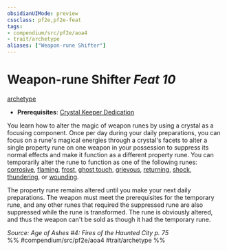 ```yaml
---
obsidianUIMode: preview
cssclass: pf2e,pf2e-feat
tags:
- compendium/src/pf2e/aoa4
- trait/archetype
aliases: ["Weapon-rune Shifter"]
---
```

# Weapon-rune Shifter  *Feat 10*  
[archetype](../../Rules/traits/archetype.md)  

- **Prerequisites**: [Crystal Keeper Dedication](crystal-keeper-dedication-aoa4.md)

You learn how to alter the magic of weapon runes by using a crystal as a focusing component. Once per day during your daily preparations, you can focus on a rune's magical energies through a crystal's facets to alter a single property rune on one weapon in your possession to suppress its normal effects and make it function as a different property rune. You can temporarily alter the rune to function as one of the following runes: [corrosive](../equipment/items/corrosive.md), [flaming](../equipment/items/flaming.md), [frost](../equipment/items/frost.md), [ghost touch](../equipment/items/ghost-touch.md), [grievous](../equipment/items/grievous.md), [returning](../equipment/items/returning.md), [shock](../equipment/items/shock.md), [thundering](../equipment/items/thundering.md), or [wounding](../equipment/items/wounding.md).

The property rune remains altered until you make your next daily preparations. The weapon must meet the prerequisites for the temporary rune, and any other runes that required the suppressed rune are also suppressed while the rune is transformed. The rune is obviously altered, and thus the weapon can't be sold as though it had the temporary rune.

*Source: Age of Ashes #4: Fires of the Haunted City p. 75*  
%% #compendium/src/pf2e/aoa4 #trait/archetype %%